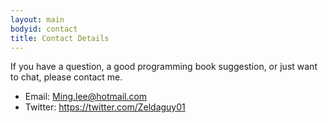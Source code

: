 ```yaml
---
layout: main
bodyid: contact
title: Contact Details
---
```


If you have a question, a good programming book suggestion, or just want to chat, please contact me.

<ul>
	<li>Email: <a href="mailto:ming.lee@hotmail.com">Ming.lee@hotmail.com</a></li>
	<li>Twitter: <a href="https://twitter.com/Zeldaguy01">https://twitter.com/Zeldaguy01</a></li>
</ul>